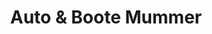 ---
title: "Auto & Boote Mummer"
url: /kirchheim-am-neckar/auto-und-boote-mummer/
shop: Autohaus
---